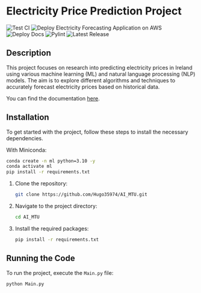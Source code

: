# Electricity Price Prediction Project

![Test CI](https://img.shields.io/badge/Test%20CI-Check-brightgreen)
![Deploy Electricity Forecasting Application on AWS](https://img.shields.io/badge/Deploy%20AWS-Online-blue)
![Deploy Docs](https://img.shields.io/badge/Deploy%20Docs-Online-orange)
![Pylint](https://img.shields.io/badge/code%20quality-PEP8-purple)
![Latest Release](https://img.shields.io/github/v/release/Hugo35974/AI_MTU)



## Description

This project focuses on research into predicting electricity prices in Ireland using various machine learning (ML) and natural language processing (NLP) models. The aim is to explore different algorithms and techniques to accurately forecast electricity prices based on historical data.

You can find the documentation [here](https://hugo35974.github.io/AI_MTU/index.html).


## Installation
To get started with the project, follow these steps to install the necessary dependencies.

With Miniconda:

```bash
conda create -n ml python=3.10 -y
conda activate ml
pip install -r requirements.txt
```

1. Clone the repository:
    ```bash
    git clone https://github.com/Hugo35974/AI_MTU.git
    ```
2. Navigate to the project directory:
    ```bash
    cd AI_MTU
    ```
3. Install the required packages:
    ```bash
    pip install -r requirements.txt
    ```

## Running the Code
To run the project, execute the `Main.py` file:

```bash
python Main.py
```
